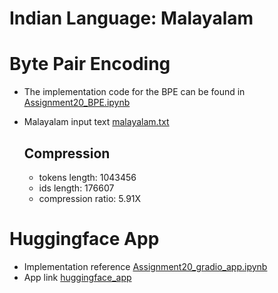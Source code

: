 # Indian Language: Malayalam

# Byte Pair Encoding
- The implementation code for the BPE can be found in [Assignment20_BPE.ipynb](https://github.com/mrrahul011/ERAV2/blob/main/Assignment_20/Assignment20_BPE.ipynb)
- Malayalam input text [malayalam.txt](https://github.com/mrrahul011/ERAV2/blob/main/Assignment_20/malayalam.txt)
  
  ## Compression
  - tokens length: 1043456
  - ids length: 176607
  - compression ratio: 5.91X

# Huggingface App
  - Implementation reference [Assignment20_gradio_app.ipynb](https://github.com/mrrahul011/ERAV2/blob/main/Assignment_20/Assignment20_gradio_app.ipynb)
  - App link [huggingface_app](https://huggingface.co/spaces/mrrahul011/ERAV2_A20)
